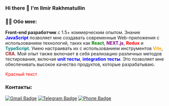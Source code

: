 ### Hi there 👋 I'm Ilmir Rakhmatullin

### :man_technologist: Обо мне:

**Front-end разработчик** с 1.5+ коммерческим опытом. Знание **<font color="blue">JavaScript</font>** позволяет мне создавать современные Web-приложения с использованием технологий, таких как **<font color="green">React</font>**, **<font color="purple">NEXT.js</font>**, **<font color="red">Redux</font>** и **<font color="teal">TypeScript</font>**. Умею настраивать их с использованием инструментов **<font color="orange">Vite</font>**, **<font color="brown">CRA</font>**. Мой опыт также включает в себя реализацию различных методов тестирования, включая **<font color="blue">unit тесты</font>**, **<font color="blue">integration тесты</font>**. Это позволяет мне обеспечивать высокое качество продуктов, которые разрабатываю.

<font color="red">Красный текст</font>

### Контакты:
[![Gmail Badge](https://img.shields.io/badge/-Gmail-red?style=flat&logo=Gmail&logoColor=white)](mailto:railmir@gmail.com) 
[![Telegram Badge](https://img.shields.io/badge/-Ilmir_Rakhmatullin-blue?style=flat&logo=Telegram&logoColor=white)](https://t.me/Ilmir_Rakhmatullin)
[![Phone Badge](https://img.shields.io/badge/-Phone:+79374764722-blue?style=flat&logo=Phone&logoColor=white)](tel:+79374764722)


